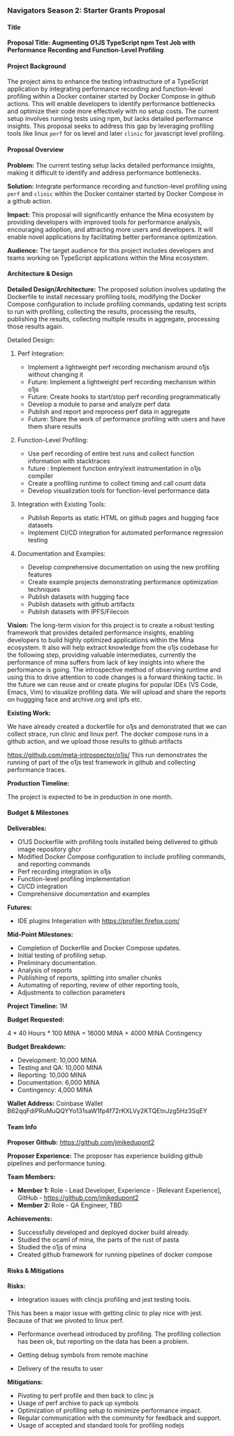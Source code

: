 ### Navigators Season 2: Starter Grants Proposal

#### Title
**Proposal Title: Augmenting O1JS TypeScript npm Test Job with Performance Recording and Function-Level Profiling**

#### Project Background
The project aims to enhance the testing infrastructure of a TypeScript application by integrating performance recording and function-level profiling within a Docker container started by Docker Compose in github actions. This will enable developers to identify performance bottlenecks and optimize their code more effectively with no setup costs. The current setup involves running tests using npm, but lacks detailed performance insights. This proposal seeks to address this gap by leveraging profiling tools like linux `perf` for os level and later `clinic` for javascript level profiling.

#### Proposal Overview
**Problem:** The current testing setup lacks detailed performance insights, making it difficult to identify and address performance bottlenecks.

**Solution:** Integrate performance recording and function-level profiling using `perf` and `clinic` within the Docker container started by Docker Compose in a github action.

**Impact:** This proposal will significantly enhance the Mina ecosystem by providing developers with improved tools for performance analysis, encouraging adoption, and attracting more users and developers. It will enable novel applications by facilitating better performance optimization.

**Audience:** The target audience for this project includes developers and teams working on TypeScript applications within the Mina ecosystem.

#### Architecture & Design
**Detailed Design/Architecture:**
The proposed solution involves updating the Dockerfile to install necessary profiling tools, modifying the Docker Compose configuration to include profiling commands, updating test scripts to run with profiling, collecting the results, processing the results, publishing the results, collecting multiple results in aggregate, processing those results again.

Detailed Design:
1. Perf Integration:
   - Implement a lightweight perf recording mechanism around o1js without changing it
   - Future: Implement a lightweight perf recording mechanism within o1js
   - Future: Create hooks to start/stop perf recording programmatically
   - Develop a module to parse and analyze perf data
   - Publish and report and reprocess perf data in aggregate
   - Future: Share the work of performance profiling with users and have them share results

2. Function-Level Profiling:
   - Use perf recording of entire test runs and collect function information with stacktraces
   - future : Implement function entry/exit instrumentation in o1js compiler
   - Create a profiling runtime to collect timing and call count data
   - Develop visualization tools for function-level performance data

3. Integration with Existing Tools:
   - Publish Reports as static HTML on github pages and hugging face datasets
   - Implement CI/CD integration for automated performance regression testing

4. Documentation and Examples:
   - Develop comprehensive documentation on using the new profiling features
   - Create example projects demonstrating performance optimization techniques
   - Publish datasets with hugging face 
   - Publish datasets with github artifacts
   - Publish datasets with IPFS/Filecoin 

**Vision:** The long-term vision for this project is to create a robust testing framework that provides detailed performance insights, enabling developers to build highly optimized applications within the Mina ecosystem.
It also will help extract knowledge from the o1js codebase for the following step, providing valuable intermediates,
currently the performance of mina suffers from lack of key insights into where the performance is going.
The introspective method of observing runtime and using this to drive attention to code changes is a forward thinking
tactic. 
In the future we can reuse and or create plugins for popular IDEs (VS Code, Emacs, Vim) to visualize profiling data.
We will upload and share the reports on huggging face and archive.org and ipfs etc.

**Existing Work:** 

We have already created a dockerfile for o1js and demonstrated that we can collect strace, run clinic and linux perf.
The docker compose runs in a github action, and we upload those results to github artifacts 

https://github.com/meta-introspector/o1js/ This run demonstrates
the running of part of the o1js test framework in github and collecting performance traces.

**Production Timeline:** 

The project is expected to be in production in one month.

#### Budget & Milestones

**Deliverables:**
- O1JS Dockerfile with profiling tools installed being delivered to github image repository ghcr
- Modified Docker Compose configuration to include profiling commands, and reporting commands
- Perf recording integration in o1js
- Function-level profiling implementation
- CI/CD integration
- Comprehensive documentation and examples

**Futures:**
- IDE plugins
Integeration with https://profiler.firefox.com/

**Mid-Point Milestones:**
- Completion of Dockerfile and Docker Compose updates.
- Initial testing of profiling setup.
- Preliminary documentation.
- Analysis of reports
- Publishing of reports, splitting into smaller chunks
- Automating of reporting, review of other reporting tools,
- Adjustments to collection parameters

**Project Timeline:** 1M

**Budget Requested:** 

4 * 40 Hours * 100 MINA = 16000 MINA + 4000 MINA Contingency

**Budget Breakdown:**
- Development: 10,000 MINA
- Testing and QA: 10,000 MINA
- Reporting: 10,000 MINA
- Documentation: 6,000 MINA
- Contingency: 4,000 MINA

**Wallet Address:**
Coinbase Wallet B62qqFdiPRuMuQQYYo131saW1fp4f72rKXLVy2KTQEtnJzg5Hz3SqEY


#### Team Info
**Proposer Github:** https://github.com/jmikedupont2

**Proposer Experience:** The proposer has experience building github pipelines and performance tuning. 

**Team Members:**
- **Member 1:** Role - Lead Developer, Experience - [Relevant Experience], GitHub - https://github.com/jmikedupont2
- **Member 2:** Role - QA Engineer, TBD

**Achievements:**
- Successfully developed and deployed docker build already.
- Studied the ocaml of mina, the parts of the rust of pasta
- Studied the o1js of mina
- Created github framework for running pipelines of docker compose 

#### Risks & Mitigations
**Risks:**
- Integration issues with clincjs profiling and jest testing tools.

This has been a major issue with getting clinic to play nice with jest.
Because of that we pivoted to linux perf.

- Performance overhead introduced by profiling.
The profiling collection has been ok, but reporting on the data has been a problem.

- Getting debug symbols from remote machine

- Delivery of the results to user


**Mitigations:**
- Pivoting to perf profile and then back to clinc js
- Usage of perf archive to pack up symbols
- Optimization of profiling setup to minimize performance impact.
- Regular communication with the community for feedback and support.
- Usage of accepted and standard tools for profiling nodejs
